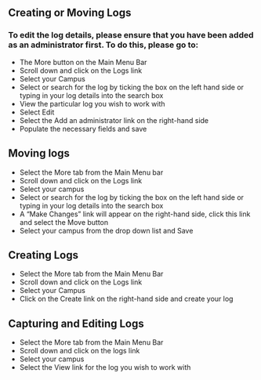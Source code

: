 ## **Creating or Moving Logs**

### To edit the log details, please ensure that you have been added as an administrator first. To do this, please go to:

-	The More button on the Main Menu Bar
-	Scroll down and click on the Logs link
-	Select your Campus
-	Select or search for the log by ticking the box on the left hand side or typing in your log details into the search box
-	View the particular log you wish to work with
-	Select Edit
-	Select the Add an administrator link on the right-hand side
-	Populate the necessary fields and save

## **Moving logs**  

-	Select the More tab from the Main Menu bar
-	Scroll down and click on the Logs link
-	Select your campus
-	Select or search for the log by ticking the box on the left hand side or typing in your log details into the search box 
-	A “Make Changes” link will appear on the right-hand side, click this link and select the Move button
-	Select your campus from the drop down list and Save

## **Creating Logs**

-	Select the More tab from the Main Menu Bar
-	Scroll down and click on the Logs link
-	Select your Campus
-	Click on the Create link on the right-hand side and create your log

## **Capturing and Editing Logs**

-	Select the More tab from the Main Menu Bar
-	Scroll down and click on the logs link
-	Select your campus
-	Select the View link for the log you wish to work with


